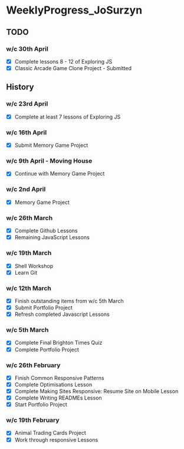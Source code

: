 # WeeklyProgress_JoSurzyn

## TODO
### w/c 30th April
- [x] Complete lessons 8 - 12 of Exploring JS
- [x] Classic Arcade Game Clone Project - Submitted

## History
### w/c 23rd April
- [x] Complete at least 7 lessons of Exploring JS

### w/c 16th April
- [x] Submit Memory Game Project

### w/c 9th April - Moving House
- [x] Continue with Memory Game Project

### w/c 2nd April
- [x] Memory Game Project

### w/c 26th March
- [x] Complete Github Lessons
- [x] Remaining JavaScript Lessons

### w/c 19th March
- [x] Shell Workshop
- [x] Learn Git

### w/c 12th March
- [x] Finish outstanding items from w/c 5th March
- [x] Submit Portfolio Project
- [x] Refresh completed Javascript Lessons

### w/c 5th March
- [x] Complete Final Brighton Times Quiz
- [x] Complete Portfolio Project

### w/c 26th February
- [x] Finish Common Responsive Patterns
- [x] Complete Optimisations Lesson
- [x] Complete Making Sites Responsive: Resume Site on Mobile Lesson
- [x] Complete Writing READMEs Lesson
- [x] Start Portfolio Project

### w/c 19th February
- [x] Animal Trading Cards Project
- [x] Work through responsive Lessons
